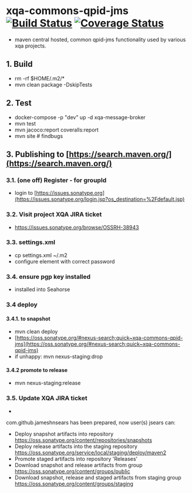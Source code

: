 # xqa-commons-qpid-jms [![Build Status](https://travis-ci.org/jameshnsears/xqa-commons-qpid-jms.svg?branch=master)](https://travis-ci.org/jameshnsears/xqa-commons-qpid-jms) [![Coverage Status](https://coveralls.io/repos/github/jameshnsears/xqa-commons-qpid-jms/badge.svg?branch=master)](https://coveralls.io/github/jameshnsears/xqa-commons-qpid-jms?branch=master)
* maven central hosted, common qpid-jms functionality used by various xqa projects.

## 1. Build
* rm -rf $HOME/.m2/*
* mvn clean package -DskipTests

## 2. Test
* docker-compose -p "dev" up -d xqa-message-broker
* mvn test
* mvn jacoco:report coveralls:report
* mvn site  # findbugs

## 3. Publishing to [https://search.maven.org/](https://search.maven.org/)
### 3.1. (one off) Register - for groupId
* login to [https://issues.sonatype.org](https://issues.sonatype.org/login.jsp?os_destination=%2Fdefault.jsp)

### 3.2. Visit project XQA JIRA ticket
* https://issues.sonatype.org/browse/OSSRH-38943

### 3.3. settings.xml
* cp settings.xml ~/.m2
* configure <password/> element with correct password

### 3.4. ensure pgp key installed
* installed into Seahorse

### 3.4 deploy
#### 3.4.1. to snapshot
* mvn clean deploy
* [https://oss.sonatype.org/#nexus-search;quick~xqa-commons-qpid-jms](https://oss.sonatype.org/#nexus-search;quick~xqa-commons-qpid-jms)
* if unhappy: mvn nexus-staging:drop

#### 3.4.2 promote to release
* mvn nexus-staging:release

### 3.5. Update XQA JIRA ticket
* 

com.github.jameshnsears has been prepared, now user(s) jsears can:
* Deploy snapshot artifacts into repository https://oss.sonatype.org/content/repositories/snapshots
* Deploy release artifacts into the staging repository https://oss.sonatype.org/service/local/staging/deploy/maven2
* Promote staged artifacts into repository 'Releases'
* Download snapshot and release artifacts from group https://oss.sonatype.org/content/groups/public
* Download snapshot, release and staged artifacts from staging group https://oss.sonatype.org/content/groups/staging
